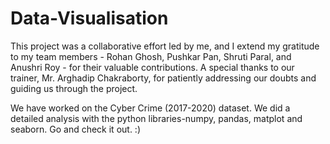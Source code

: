# Data-Visualisation

This project was a collaborative effort led by me, and I extend my gratitude to my team members - Rohan Ghosh, Pushkar Pan, Shruti Paral, and Anushri Roy - for their valuable contributions. A special thanks to our trainer, Mr. Arghadip Chakraborty, for patiently addressing our doubts and guiding us through the project.

We have worked on the Cyber Crime (2017-2020) dataset. We did a detailed analysis with the python libraries-numpy, pandas, matplot and seaborn. 
Go and check it out. :)
